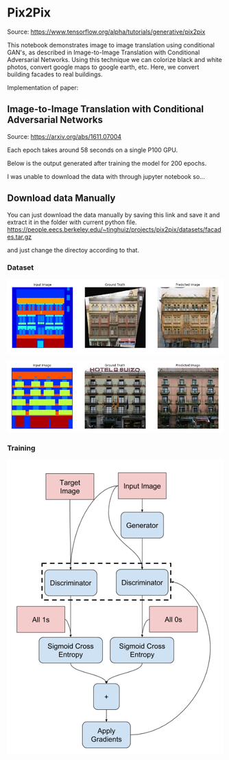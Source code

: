 # Pix2Pix
Source: https://www.tensorflow.org/alpha/tutorials/generative/pix2pix

This notebook demonstrates image to image translation using conditional GAN's, as described in Image-to-Image Translation with Conditional Adversarial Networks. Using this technique we can colorize black and white photos, convert google maps to google earth, etc. Here, we convert building facades to real buildings.

Implementation of paper:
## Image-to-Image Translation with Conditional Adversarial Networks
Source: https://arxiv.org/abs/1611.07004

Each epoch takes around 58 seconds on a single P100 GPU.

Below is the output generated after training the model for 200 epochs.

I was unable to download the data with through jupyter notebook so...
## Download data Manually
You can just download the data manually by saving this link and save it and extract it in the folder with current python file.
https://people.eecs.berkeley.edu/~tinghuiz/projects/pix2pix/datasets/facades.tar.gz

and just change the directoy according to that. 


### Dataset
![Tensorflow LOGO](https://github.com/Sagarsharma4244/TENSORFLOW/blob/master/3%20Tensorflow2-Alpha-Tutorials/2%20Generative/1%20%20PIX2PIX/pix2pix_1.png "@sagarsharma4244")


![Tensorflow LOGO](https://github.com/Sagarsharma4244/TENSORFLOW/blob/master/3%20Tensorflow2-Alpha-Tutorials/2%20Generative/1%20%20PIX2PIX/pix2pix_2.png "@sagarsharma4244")


### Training

![Tensorflow LOGO](https://github.com/Sagarsharma4244/TENSORFLOW/blob/master/3%20Tensorflow2-Alpha-Tutorials/2%20Generative/1%20%20PIX2PIX/Training.png "@sagarsharma4244")
